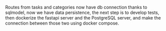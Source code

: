 Routes from tasks and categories now have db connection thanks to sqlmodel, now we have data persistence, the next step is to develop tests, then dockerize the fastapi server and the PostgreSQL server, and make the connection between those two using docker compose.